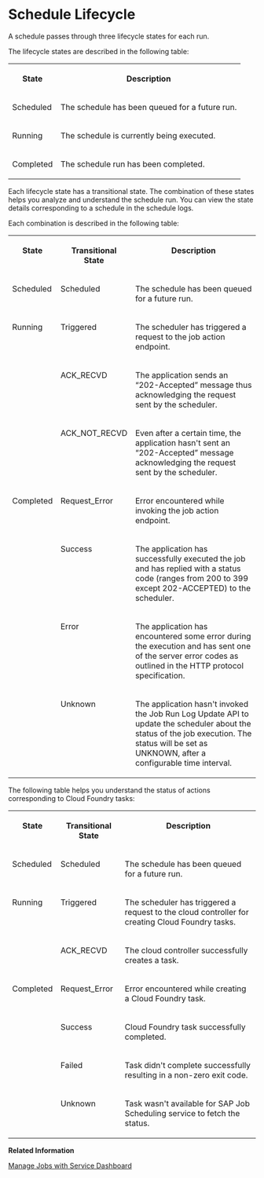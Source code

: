 <!-- loioe1805f2212844f0c93ad373c02da51be -->

# Schedule Lifecycle

A schedule passes through three lifecycle states for each run.

The lifecycle states are described in the following table:


<table>
<tr>
<th valign="top">

State



</th>
<th valign="top">

Description



</th>
</tr>
<tr>
<td valign="top">

Scheduled



</td>
<td valign="top">

The schedule has been queued for a future run.



</td>
</tr>
<tr>
<td valign="top">

Running



</td>
<td valign="top">

The schedule is currently being executed.



</td>
</tr>
<tr>
<td valign="top">

Completed



</td>
<td valign="top">

The schedule run has been completed.



</td>
</tr>
</table>

Each lifecycle state has a transitional state. The combination of these states helps you analyze and understand the schedule run. You can view the state details corresponding to a schedule in the schedule logs.

Each combination is described in the following table:


<table>
<tr>
<th valign="top">

State



</th>
<th valign="top">

Transitional State



</th>
<th valign="top">

Description



</th>
</tr>
<tr>
<td valign="top">

Scheduled



</td>
<td valign="top">

Scheduled



</td>
<td valign="top">

The schedule has been queued for a future run.



</td>
</tr>
<tr>
<td valign="top">

Running



</td>
<td valign="top">

Triggered



</td>
<td valign="top">

The scheduler has triggered a request to the job action endpoint.



</td>
</tr>
<tr>
<td valign="top" rowspan="2">



</td>
<td valign="top">

ACK\_RECVD



</td>
<td valign="top">

The application sends an “202-Accepted” message thus acknowledging the request sent by the scheduler.



</td>
</tr>
<tr>
<td valign="top">

ACK\_NOT\_RECVD



</td>
<td valign="top">

Even after a certain time, the application hasn't sent an “202-Accepted” message acknowledging the request sent by the scheduler.



</td>
</tr>
<tr>
<td valign="top">

Completed



</td>
<td valign="top">

Request\_Error



</td>
<td valign="top">

Error encountered while invoking the job action endpoint.



</td>
</tr>
<tr>
<td valign="top" rowspan="3">



</td>
<td valign="top">

Success



</td>
<td valign="top">

The application has successfully executed the job and has replied with a status code \(ranges from 200 to 399 except 202-ACCEPTED\) to the scheduler.



</td>
</tr>
<tr>
<td valign="top">

Error



</td>
<td valign="top">

The application has encountered some error during the execution and has sent one of the server error codes as outlined in the HTTP protocol specification.



</td>
</tr>
<tr>
<td valign="top">

Unknown



</td>
<td valign="top">

The application hasn't invoked the Job Run Log Update API to update the scheduler about the status of the job execution. The status will be set as UNKNOWN, after a configurable time interval.



</td>
</tr>
</table>

The following table helps you understand the status of actions corresponding to Cloud Foundry tasks:


<table>
<tr>
<th valign="top">

State



</th>
<th valign="top">

Transitional State



</th>
<th valign="top">

Description



</th>
</tr>
<tr>
<td valign="top">

Scheduled



</td>
<td valign="top">

Scheduled



</td>
<td valign="top">

The schedule has been queued for a future run.



</td>
</tr>
<tr>
<td valign="top">

Running



</td>
<td valign="top">

Triggered



</td>
<td valign="top">

The scheduler has triggered a request to the cloud controller for creating Cloud Foundry tasks.



</td>
</tr>
<tr>
<td valign="top">



</td>
<td valign="top">

ACK\_RECVD



</td>
<td valign="top">

The cloud controller successfully creates a task.



</td>
</tr>
<tr>
<td valign="top">

Completed



</td>
<td valign="top">

Request\_Error



</td>
<td valign="top">

Error encountered while creating a Cloud Foundry task.



</td>
</tr>
<tr>
<td valign="top" rowspan="3">



</td>
<td valign="top">

Success



</td>
<td valign="top">

 Cloud Foundry task successfully completed.



</td>
</tr>
<tr>
<td valign="top">

Failed



</td>
<td valign="top">

Task didn't complete successfully resulting in a non-zero exit code.



</td>
</tr>
<tr>
<td valign="top">

Unknown



</td>
<td valign="top">

Task wasn't available for SAP Job Scheduling service to fetch the status.



</td>
</tr>
</table>

**Related Information**  


[Manage Jobs with Service Dashboard](../40---Using-JOB-SCHDULR-TITLE/manage-jobs-with-service-dashboard-132fd06.md "The SAP Job Scheduling service dashboard enables you to manage jobs and tasks for a service instance.")

